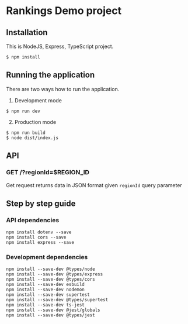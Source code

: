 # Rankings Demo project
## Installation 
This is NodeJS, Express, TypeScript project.
```
$ npm install
```

## Running the application
There are two ways how to run the application.
1. Development mode
```
$ npm run dev
```

2. Production mode
```
$ npm run build
$ node dist/index.js
```

## API
### GET /?regionId=$REGION_ID
Get request returns data in JSON format given `regionId` query parameter

## Step by step guide

### API dependencies
```
npm install dotenv --save
npm install cors --save
npm install express --save
```

### Development dependencies 
```
npm install --save-dev @types/node
npm install --save-dev @types/express 
npm install --save-dev @types/cors
npm install --save-dev esbuild
npm install --save-dev nodemon
npm install --save-dev supertest
npm install --save-dev @types/supertest
npm install --save-dev ts-jest
npm install --save-dev @jest/globals
npm install --save-dev @types/jest
```